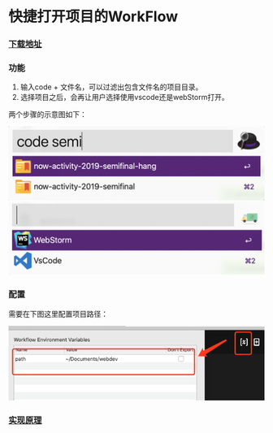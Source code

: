 # 快捷打开项目的WorkFlow

### [下载地址](https://github.com/AsiamCn/open-project-workflow/releases)

### 功能
1. 输入code + 文件名，可以过滤出包含文件名的项目目录。
2. 选择项目之后，会再让用户选择使用vscode还是webStorm打开。

两个步骤的示意图如下：

![过滤目录](./doc-imgs/filter-project.png)
![选择编辑器](./doc-imgs/filter-ide.png)

### 配置
需要在下图这里配置项目路径：

![配置项目路径](doc-imgs/change-path.png)


### [实现原理](https://zeyio.com/alfred-tool/)
